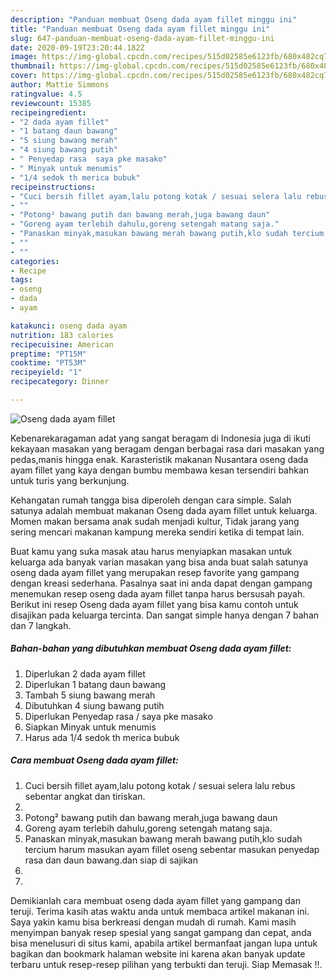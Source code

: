 ```yaml
---
description: "Panduan membuat Oseng dada ayam fillet minggu ini"
title: "Panduan membuat Oseng dada ayam fillet minggu ini"
slug: 647-panduan-membuat-oseng-dada-ayam-fillet-minggu-ini
date: 2020-09-19T23:20:44.182Z
image: https://img-global.cpcdn.com/recipes/515d02585e6123fb/680x482cq70/oseng-dada-ayam-fillet-foto-resep-utama.jpg
thumbnail: https://img-global.cpcdn.com/recipes/515d02585e6123fb/680x482cq70/oseng-dada-ayam-fillet-foto-resep-utama.jpg
cover: https://img-global.cpcdn.com/recipes/515d02585e6123fb/680x482cq70/oseng-dada-ayam-fillet-foto-resep-utama.jpg
author: Mattie Simmons
ratingvalue: 4.5
reviewcount: 15385
recipeingredient:
- "2 dada ayam fillet"
- "1 batang daun bawang"
- "5 siung bawang merah"
- "4 siung bawang putih"
- " Penyedap rasa  saya pke masako"
- " Minyak untuk menumis"
- "1/4 sedok th merica bubuk"
recipeinstructions:
- "Cuci bersih fillet ayam,lalu potong kotak / sesuai selera lalu rebus sebentar angkat dan tiriskan."
- ""
- "Potong² bawang putih dan bawang merah,juga bawang daun"
- "Goreng ayam terlebih dahulu,goreng setengah matang saja."
- "Panaskan minyak,masukan bawang merah bawang putih,klo sudah tercium harum masukan ayam fillet oseng sebentar masukan penyedap rasa dan daun bawang.dan siap di sajikan"
- ""
- ""
categories:
- Recipe
tags:
- oseng
- dada
- ayam

katakunci: oseng dada ayam 
nutrition: 183 calories
recipecuisine: American
preptime: "PT15M"
cooktime: "PT53M"
recipeyield: "1"
recipecategory: Dinner

---
```



![Oseng dada ayam fillet](https://img-global.cpcdn.com/recipes/515d02585e6123fb/680x482cq70/oseng-dada-ayam-fillet-foto-resep-utama.jpg)

Kebenarekaragaman adat yang sangat beragam di Indonesia juga di ikuti kekayaan masakan yang beragam dengan berbagai rasa dari masakan yang pedas,manis hingga enak. Karasteristik makanan Nusantara oseng dada ayam fillet yang kaya dengan bumbu membawa kesan tersendiri bahkan untuk turis yang berkunjung.




Kehangatan rumah tangga bisa diperoleh dengan cara simple. Salah satunya adalah membuat makanan Oseng dada ayam fillet untuk keluarga. Momen makan bersama anak sudah menjadi kultur, Tidak jarang yang sering mencari makanan kampung mereka sendiri ketika di tempat lain.

Buat kamu yang suka masak atau harus menyiapkan masakan untuk keluarga ada banyak varian masakan yang bisa anda buat salah satunya oseng dada ayam fillet yang merupakan resep favorite yang gampang dengan kreasi sederhana. Pasalnya saat ini anda dapat dengan gampang menemukan resep oseng dada ayam fillet tanpa harus bersusah payah.
Berikut ini resep Oseng dada ayam fillet yang bisa kamu contoh untuk disajikan pada keluarga tercinta. Dan sangat simple hanya dengan 7 bahan dan 7 langkah.


<!--inarticleads1-->

##### Bahan-bahan yang dibutuhkan membuat Oseng dada ayam fillet:

1. Diperlukan 2 dada ayam fillet
1. Diperlukan 1 batang daun bawang
1. Tambah 5 siung bawang merah
1. Dibutuhkan 4 siung bawang putih
1. Diperlukan  Penyedap rasa / saya pke masako
1. Siapkan  Minyak untuk menumis
1. Harus ada 1/4 sedok th merica bubuk




<!--inarticleads2-->

##### Cara membuat  Oseng dada ayam fillet:

1. Cuci bersih fillet ayam,lalu potong kotak / sesuai selera lalu rebus sebentar angkat dan tiriskan.
1. 
1. Potong² bawang putih dan bawang merah,juga bawang daun
1. Goreng ayam terlebih dahulu,goreng setengah matang saja.
1. Panaskan minyak,masukan bawang merah bawang putih,klo sudah tercium harum masukan ayam fillet oseng sebentar masukan penyedap rasa dan daun bawang.dan siap di sajikan
1. 
1. 




Demikianlah cara membuat oseng dada ayam fillet yang gampang dan teruji. Terima kasih atas waktu anda untuk membaca artikel makanan ini. Saya yakin kamu bisa berkreasi dengan mudah di rumah. Kami masih menyimpan banyak resep spesial yang sangat gampang dan cepat, anda bisa menelusuri di situs kami, apabila artikel bermanfaat jangan lupa untuk bagikan dan bookmark halaman website ini karena akan banyak update terbaru untuk resep-resep pilihan yang terbukti dan teruji. Siap Memasak !!. 
